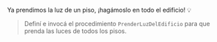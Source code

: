 <gs-attire attire-url="https://raw.githubusercontent.com/MumukiProject/mumuki-guia-gobstones-terrazas-de-portezuelo-secundaria/master/assets/attires/config_1573236535263.json"></gs-attire>

Ya prendimos la luz de un piso, ¡hagámoslo en todo el edificio! :bulb:

> Definí e invocá el procedimiento `PrenderLuzDelEdificio` para que prenda las luces de todos los pisos.
